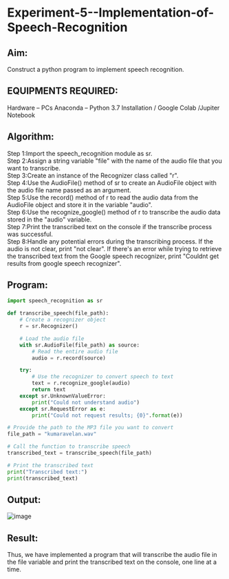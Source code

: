 # Experiment-5--Implementation-of-Speech-Recognition

## Aim:
 Construct a python program to implement speech recognition.
## EQUIPMENTS REQUIRED:
Hardware – PCs
Anaconda – Python 3.7 Installation / Google Colab /Jupiter Notebook
## Algorithm:
Step 1:Import the speech_recognition module as sr.<br>
Step 2:Assign a string variable "file" with the name of the audio file that you want to transcribe.<br>
Step 3:Create an instance of the Recognizer class called "r".<br>
Step 4:Use the AudioFile() method of sr to create an AudioFile object with the audio file name passed as an argument.<br>
Step 5:Use the record() method of r to read the audio data from the AudioFile object and store it in the variable "audio".<br>
Step 6:Use the recognize_google() method of r to transcribe the audio data stored in the "audio" variable.<br>
Step 7:Print the transcribed text on the console if the transcribe process was successful.<br>
Step 8:Handle any potential errors during the transcribing process. If the audio is not clear, print "not clear". If there's an error while trying to retrieve the transcribed text from the Google speech recognizer, print "Couldnt get results from google speech recognizer".<br>

## Program:

```python
import speech_recognition as sr

def transcribe_speech(file_path):
    # Create a recognizer object
    r = sr.Recognizer()

    # Load the audio file
    with sr.AudioFile(file_path) as source:
        # Read the entire audio file
        audio = r.record(source)

    try:
        # Use the recognizer to convert speech to text
        text = r.recognize_google(audio)
        return text
    except sr.UnknownValueError:
        print("Could not understand audio")
    except sr.RequestError as e:
        print("Could not request results; {0}".format(e))

# Provide the path to the MP3 file you want to convert
file_path = "kumaravelan.wav"

# Call the function to transcribe speech
transcribed_text = transcribe_speech(file_path)

# Print the transcribed text
print("Transcribed text:")
print(transcribed_text)

```
## Output:
![image](https://github.com/Kumaravel655/speech_recognition/assets/75235334/4342226c-3ab2-434e-a010-20aad31e7cbe)

## Result:
Thus, we have implemented a program that will transcribe the audio file in the file variable and print the transcribed text on the console, one line at a time.

